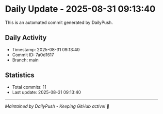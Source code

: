 # Daily Update - 2025-08-31 09:13:40

This is an automated commit generated by DailyPush.

## Daily Activity
- Timestamp: 2025-08-31 09:13:40
- Commit ID: 7a0d1617
- Branch: main

## Statistics
- Total commits: 11
- Last update: 2025-08-31 09:13:40

---
*Maintained by DailyPush - Keeping GitHub active! 🚀*
